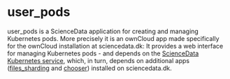 # user_pods

user_pods is a ScienceData application for creating and managing Kubernetes pods. More precisely it is an ownCloud app made specifically for the ownCloud installation at sciencedata.dk: It provides a web interface for managing Kubernetes pods - and depends on the [ScienceData Kubernetes service](https://github.com/deic-dk/sciencedata_kubernetes), which, in turn, depends on additional apps ([files_sharding](https://github.com/deic-dk/files_sharding) and [chooser](https://github.com/deic-dk/chooser)) installed on sciencedata.dk.
